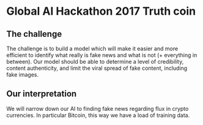 # Global AI Hackathon 2017 Truth coin

## The challenge
The challenge is to build a model which will make it easier and more efficient to identify what really is fake news and what is not (+ everything in between). Our model should be able to determine a level of credibility, content authenticity, and limit the viral spread of fake content, including fake images.

## Our interpretation
We will narrow down our AI to finding fake news regarding flux in crypto currencies. In particular Bitcoin, this way we have a load of training data.
